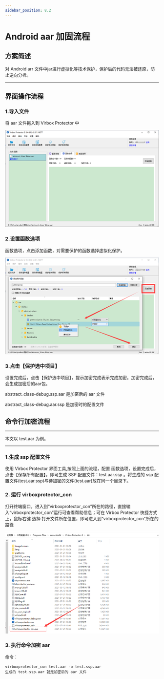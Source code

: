 ```yaml
---
sidebar_position: 8.2
---
```


# Android aar 加固流程

## 方案简述

对 Android arr 文件中jar进行虚拟化等技术保护，保护后的代码无法被还原，防止逆向分析。

------

## 界面操作流程

### 1.导入文件

将 aar 文件拖入到 Virbox Protector 中

![img](Android-aar加固流程.assets/aar-index.png)

### 2.设置函数选项

函数选项，点击添加函数，对需要保护的函数选择虚拟化保护。

![img](Android-aar加固流程.assets/aar-fun.png)

### 3.点击【保护选中项目】

设置完成后，点击【保护选中项目】，提示加密完成表示完成加密。加密完成后，会生成加密后的aar包。

abstract_class-debug.ssp.aar 是加密后的 aar 文件

abstract_class-debug.aar.ssp 是加密时的配置文件

## 命令行加密流程

------

本文以 test.aar 为例。

------

### 1.生成 ssp 配置文件

使用 Virbox Protector 界面工具,按照上面的流程，配置 函数选项，设置完成后，点击【保存所有配置】，即可生成 SSP 配置文件：test.aar.ssp 。将生成的 ssp 配置文件(test.aar.ssp)与待加密的文件(test.aar)放在同一个目录下。

### 2. 运行 virboxprotector_con

打开终端窗口，进入到“virboxprotector_con”所在的路径，直接输入“virboxprotector_con”运行可查看帮助信息；可在 Virbox Protector 快捷方式上，鼠标右键 选择 打开文件所在位置，即可进入到“virboxprotector_con”所在的路径

![img](Android-aar加固流程.assets/command.png)

### 3. 执行命令加密 aar

命令：

```undefined
virboxprotector_con test.aar -o test.ssp.aar
生成的 test.ssp.aar 就是加密后的 aar 文件
```


